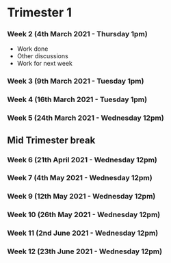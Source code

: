 # Trimester 1 
### Week 2 (4th March 2021 - Thursday 1pm)
 - Work done 
 - Other discussions
 - Work for next week
### Week 3 (9th March 2021 - Tuesday 1pm)
### Week 4 (16th March 2021 - Tuesday 1pm)
### Week 5 (24th March 2021 - Wednesday 12pm)
## Mid Trimester break 
### Week 6 (21th April 2021 - Wednesday 12pm)
### Week 7 (4th May 2021 - Wednesday 12pm)
### Week 9 (12th May 2021 - Wednesday 12pm)
### Week 10 (26th May 2021 - Wednesday 12pm)
### Week 11 (2nd June 2021 - Wednesday 12pm)
### Week 12 (23th June 2021 - Wednesday 12pm)

